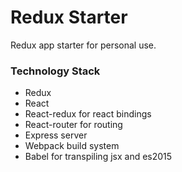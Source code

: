 # Redux Starter

Redux app starter for personal use.

### Technology Stack
- Redux
- React
- React-redux for react bindings
- React-router for routing
- Express server
- Webpack build system
- Babel for transpiling jsx and es2015
